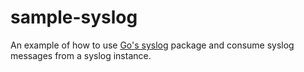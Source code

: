 # sample-syslog

An example of how to use [Go's syslog](https://golang.org/pkg/log/syslog/) package and consume syslog messages from a syslog instance.



